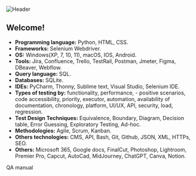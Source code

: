 ![Header](https://github.com/AveNair/AveNair/blob/main/assets/header.png)

## Welcome!

- **Programming language:** Python, HTML, CSS.
- **Frameworks:** Selenium Webdriver.
- **OS:** Windows(XP, 7, 10, 11), macOS, IOS, Android.
- **Tools:** Jira, Confluence, Trello, TestRail, Postman, Jmeter, Figma, DBeaver, Webflow.
- **Query language:** SQL.
- **Databases:** SQLite.
- **IDEs:** PyCharm, Thonny, Sublime text, Visual Studio, Selenium IDE.
- **Types of testing by:** functionality, performance, - positive scenarios, code accessibility, priority, executor, automation, availability of documentation, chronology, platform, UI/UX, API, security, load, regression.
- **Test Design Techniques:** Equivalence, Boundary, Diagram, Decision table, Error Guessing, Exploratory Testing, Ad-hoc.
- **Methodologies:** Agile, Scrum, Kanban.
- **Others technologies:** CMS, API, Bash, Git, Github, JSON, XML, HTTPs, SEO.
- **Others:** Microsoft 365, Google docs, FinalCut, Photoshop, Lightroom, Premier Pro, Capcut, AutoCad, MidJourney, ChatGPT, Canva, Notion.

QA manual
